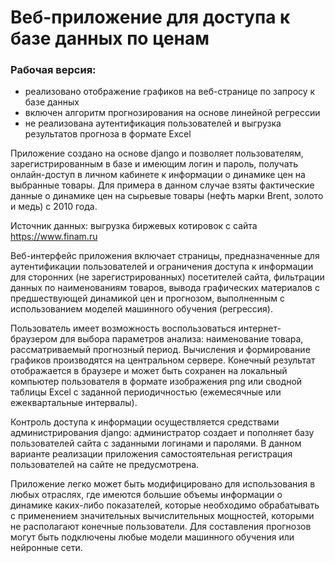 # Веб-приложение для доступа к базе данных по ценам

### Рабочая версия:
- реализовано отображение графиков на веб-странице по запросу к базе данных
- включен алгоритм прогнозирования на основе линейной регрессии
- не реализована аутентификация пользователей и выгрузка результатов прогноза в формате Excel

Приложение создано на основе django и позволяет пользователям, зарегистрированным в базе и имеющим логин и пароль, получать онлайн-доступ в личном кабинете к информации о динамике цен на выбранные товары. Для примера в данном случае взяты фактические данные о динамике цен на сырьевые товары (нефть марки Brent, золото и медь) с 2010 года.

Источник данных: выгрузка биржевых котировок с сайта https://www.finam.ru

Веб-интерфейс приложения включает страницы, предназначенные для аутентификации пользователей и ограничения доступа к информации для сторонних (не зарегистрированных) посетителей сайта, фильтрации данных по наименованиям товаров, вывода графических материалов с предшествующей динамикой цен и прогнозом, выполненным с использованием моделей машинного обучения (регрессия).

Пользователь имеет возможность воспользоваться интернет-браузером для выбора параметров анализа: наименование товара, рассматриваемый прогнозный период. Вычисления и формирование графиков производятся на центральном сервере. Конечный результат отображается в браузере и может быть сохранен на локальный компьютер пользователя в формате изображения png или сводной таблицы Excel с заданной периодичностью (ежемесячные или ежеквартальные интервалы).

Контроль доступа к информации осуществляется средствами администрирования django: администратор создает и пополняет базу пользователей сайта с заданными логинами и паролями. В данном варианте реализации приложения самостоятельная регистрация пользователей на сайте не предусмотрена.

Приложение легко может быть модифицировано для использования в любых отраслях, где имеются большие объемы информации о динамике каких-либо показателей, которые необходимо обрабатывать с применением значительных вычислительных мощностей, которыми не располагают конечные пользователи. Для составления прогнозов могут быть подключены любые модели машинного обучения или нейронные сети.
